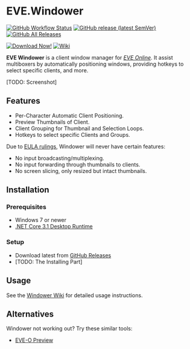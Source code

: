 # EVE.Windower

[![GitHub Workflow Status](https://img.shields.io/github/workflow/status/TomRichter/EVE.Windower/aaa)](https://github.com/TomRichter/EVE.Windower/actions)
[![GitHub release (latest SemVer)](https://img.shields.io/github/v/release/TomRichter/EVE.Windower)](https://github.com/TomRichter/EVE.Windower/releases/latest)
[![GitHub All Releases](https://img.shields.io/github/downloads/TomRichter/EVE.Windower/total)](https://github.com/TomRichter/EVE.Windower/releases/latest)

[![Download Now!](https://img.shields.io/badge/-DOWNLOAD-success)](https://github.com/TomRichter/EVE.Windower/releases/latest)
[![Wiki](https://img.shields.io/badge/-WIKI-informational)](https://github.com/TomRichter/EVE.Windower/wiki)

**EVE Windower** is a client window manager for [*EVE Online*](https://www.eveonline.com/).  It assist multiboxers by automatically positioning windows, providing hotkeys to select specific clients, and more.

[TODO: Screenshot]

## Features

 * Per-Character Automatic Client Positioning.
 * Preview Thumbnails of Client.
 * Client Grouping for Thumbnail and Selection Loops.
 * Hotkeys to select specific Clients and Groups.

Due to [EULA rulings](https://web.archive.org/web/20180907025430/https://forums-archive.eveonline.com/message/6362936/#post6362936), Windower will never have certain features:

 * No input broadcasting/multiplexing.
 * No input forwarding through thumbnails to clients.
 * No screen slicing, only resized but intact thumbnails.

## Installation

### Prerequisites

 * Windows 7 or newer
 * [.NET Core 3.1 Desktop Runtime](https://dotnet.microsoft.com/download/dotnet-core/current/runtime)

### Setup

 * Download latest from [GitHub Releases](https://github.com/TomRichter/EVE.Windower/releases/latest)
 * [TODO: The Installing Part]

## Usage

See the [Windower Wiki](https://github.com/TomRichter/EVE.Windower/wiki) for detailed usage instructions.

## Alternatives

Windower not working out?  Try these similar tools:

  * [EVE-O Preview](https://github.com/Phrynohyas/eve-o-preview)
